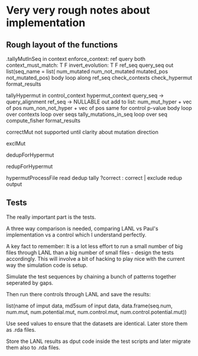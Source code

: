 Very very rough notes about implementation
==========================================

## Rough layout of the functions

.tallyMutInSeq
  in
    context
    enforce_context: ref query both
    context_must_match: T F
    invert_evolution: T F
    ref_seq
    query_seq
  out
    list(seq_name = list(
         num_mutated
         num_not_mutated
         mutated_pos
         not_mutated_pos)
  body
    loop along ref_seq
      check_contexts
      check_hypermut
      format_results

tallyHypermut
  in
    control_context
    hypermut_context
    query_seq -> query_alignment
    ref_seq -> NULLABLE
  out
    add to list:
      num_mut_hyper + vec of pos
      num_non_not_hyper + vec of pos
      same for control
      p-value
  body
    loop over contexts
      loop over seqs
        tally_mutations_in_seq
    loop over seq
      compute_fisher
    format_results

correctMut
  not supported until clarity about mutation direction

exclMut

dedupForHypermut

redupForHypermut

hypermutProcessFile
  read
  dedup
  tally
  ?correct : correct | exclude
  redup
  output

## Tests

The really important part is the tests.

A three way comparison is needed, comparing LANL vs Paul's implementation vs a
control which I understand perfectly.

A key fact to remember: It is a lot less effort to run a small number of big
files through LANL than a big number of small files - design the tests
accordingly. This will involve a bit of hacking to play nice with the current
way the simulation code is setup.

Simulate the test sequences by chaining a bunch of patterns together seperated
by gaps.

Then run there controls through LANL and save the results:

list(name of imput data,
     md5sum of input data,
     data.frame(seq.num, 
                num.mut, 
                num.potential.mut, 
                num.control.mut,
                num.control.potential.mut))

Use seed values to ensure that the datasets are identical. Later store them as
.rda files.

Store the LANL results as dput code inside the test scripts and later migrate
them also to .rda files.



